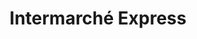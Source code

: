 ---
title: "Intermarché Express"
url: /saint-maur-des-fosses/intermarche-express/
shop: commodité
---